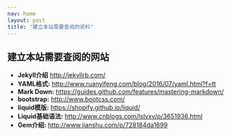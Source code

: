 ```yaml
---
nav: home
layout: post
title: "建立本站需要查阅的资料"
---
```


## 建立本站需要查阅的网站

* **Jekyll介绍** <http://jekyllrb.com/>
* **YAML格式:** <http://www.ruanyifeng.com/blog/2016/07/yaml.html?f=tt>
* **Mark Down:** <https://guides.github.com/features/mastering-markdown/>
* **bootstrap:** <http://www.bootcss.com/>
* **liquid模版:** <https://shopify.github.io/liquid/>
* **Liquid基础语法:** <http://www.cnblogs.com/lslvxy/p/3651936.html>
* **Gem介绍:** <http://www.jianshu.com/p/728184da1699>
